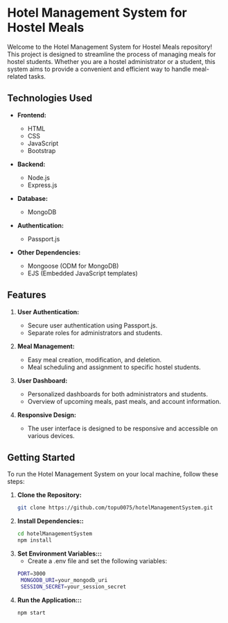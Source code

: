 # Hotel Management System for Hostel Meals

Welcome to the Hotel Management System for Hostel Meals repository! This project is designed to streamline the process of managing meals for hostel students. Whether you are a hostel administrator or a student, this system aims to provide a convenient and efficient way to handle meal-related tasks.

## Technologies Used

- **Frontend:**
  - HTML
  - CSS
  - JavaScript
  - Bootstrap
  
- **Backend:**
  - Node.js
  - Express.js
  
- **Database:**
  - MongoDB
  
- **Authentication:**
  - Passport.js
  
- **Other Dependencies:**
  - Mongoose (ODM for MongoDB)
  - EJS (Embedded JavaScript templates)
  
## Features

1. **User Authentication:**
   - Secure user authentication using Passport.js.
   - Separate roles for administrators and students.

2. **Meal Management:**
   - Easy meal creation, modification, and deletion.
   - Meal scheduling and assignment to specific hostel students.

3. **User Dashboard:**
   - Personalized dashboards for both administrators and students.
   - Overview of upcoming meals, past meals, and account information.

4. **Responsive Design:**
   - The user interface is designed to be responsive and accessible on various devices.

## Getting Started

To run the Hotel Management System on your local machine, follow these steps:

1. **Clone the Repository:**
   ```bash
   git clone https://github.com/topu0075/hotelManagementSystem.git
2. **Install Dependencies::**
   ```bash
   cd hotelManagementSystem
   npm install
3. **Set Environment Variables:::**
   - Create a .env file and set the following variables:
   ```bash
   PORT=3000
    MONGODB_URI=your_mongodb_uri
    SESSION_SECRET=your_session_secret
4. **Run the Application:::**
   ```bash
   npm start
